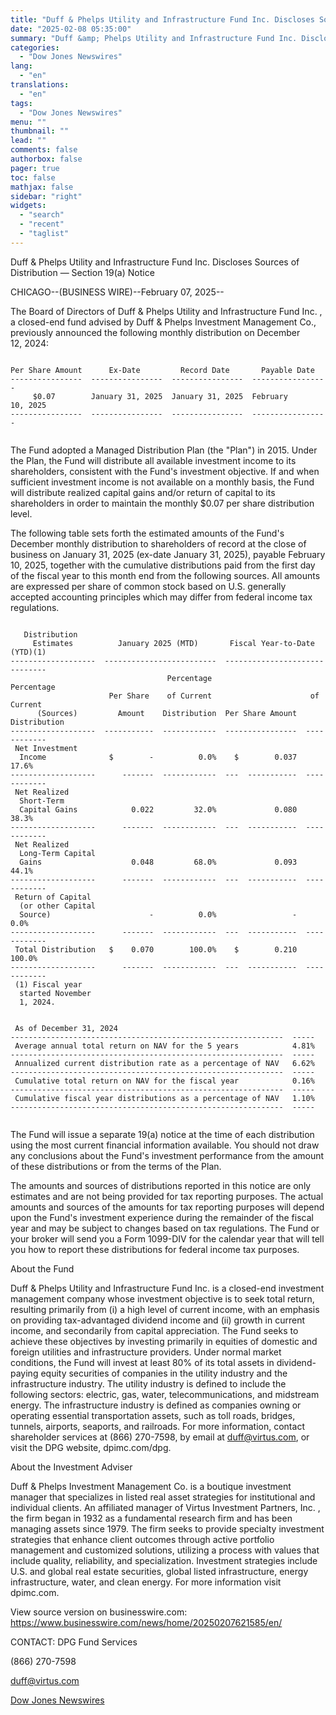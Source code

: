 ```yaml
---
title: "Duff & Phelps Utility and Infrastructure Fund Inc. Discloses Sources of Distribution — Section 19(a) Notice"
date: "2025-02-08 05:35:00"
summary: "Duff &amp; Phelps Utility and Infrastructure Fund Inc. Discloses Sources of Distribution — Section 19(a) NoticeCHICAGO--(BUSINESS WIRE)--February 07, 2025--The Board of Directors of Duff &amp; Phelps Utility and Infrastructure Fund Inc. , a closed-end fund advised by Duff &amp; Phelps Investment Management Co., previously announced the following monthly distribution on..."
categories:
  - "Dow Jones Newswires"
lang:
  - "en"
translations:
  - "en"
tags:
  - "Dow Jones Newswires"
menu: ""
thumbnail: ""
lead: ""
comments: false
authorbox: false
pager: true
toc: false
mathjax: false
sidebar: "right"
widgets:
  - "search"
  - "recent"
  - "taglist"
---
```


Duff & Phelps Utility and Infrastructure Fund Inc. Discloses Sources of Distribution — Section 19(a) Notice

CHICAGO--(BUSINESS WIRE)--February 07, 2025--

The Board of Directors of Duff & Phelps Utility and Infrastructure Fund Inc. , a closed-end fund advised by Duff & Phelps Investment Management Co., previously announced the following monthly distribution on December 12, 2024:

```
   
Per Share Amount      Ex-Date         Record Date       Payable Date   
----------------  ----------------  ----------------  -----------------   
     $0.07        January 31, 2025  January 31, 2025  February 10, 2025   
----------------  ----------------  ----------------  -----------------   
 
```

The Fund adopted a Managed Distribution Plan (the "Plan") in 2015. Under the Plan, the Fund will distribute all available investment income to its shareholders, consistent with the Fund's investment objective. If and when sufficient investment income is not available on a monthly basis, the Fund will distribute realized capital gains and/or return of capital to its shareholders in order to maintain the monthly $0.07 per share distribution level.

The following table sets forth the estimated amounts of the Fund's December monthly distribution to shareholders of record at the close of business on January 31, 2025 (ex-date January 31, 2025), payable February 10, 2025, together with the cumulative distributions paid from the first day of the fiscal year to this month end from the following sources. All amounts are expressed per share of common stock based on U.S. generally accepted accounting principles which may differ from federal income tax regulations.

```
   
   Distribution   
     Estimates          January 2025 (MTD)       Fiscal Year-to-Date (YTD)(1)   
-------------------  -------------------------  ------------------------------   
                                   Percentage                      Percentage   
                      Per Share    of Current                      of Current   
      (Sources)         Amount    Distribution  Per Share Amount  Distribution   
-------------------  -----------  ------------  ----------------  ------------   
 Net Investment   
  Income              $        -          0.0%    $        0.037         17.6%   
-------------------      -------  ------------  ---  -----------  ------------   
 Net Realized   
  Short-Term   
  Capital Gains            0.022         32.0%             0.080         38.3%   
-------------------      -------  ------------  ---  -----------  ------------   
 Net Realized   
  Long-Term Capital   
  Gains                    0.048         68.0%             0.093         44.1%   
-------------------      -------  ------------  ---  -----------  ------------   
 Return of Capital   
  (or other Capital   
  Source)                      -          0.0%                 -          0.0%   
-------------------      -------  ------------  ---  -----------  ------------   
 Total Distribution   $    0.070        100.0%    $        0.210        100.0%   
-------------------      -------  ------------  ---  -----------  ------------   
 (1) Fiscal year   
  started November   
  1, 2024.   
   
   
 As of December 31, 2024   
-------------------------------------------------------------  -----   
 Average annual total return on NAV for the 5 years            4.81%   
-------------------------------------------------------------  -----   
 Annualized current distribution rate as a percentage of NAV   6.62%   
-------------------------------------------------------------  -----   
 Cumulative total return on NAV for the fiscal year            0.16%   
-------------------------------------------------------------  -----   
 Cumulative fiscal year distributions as a percentage of NAV   1.10%   
-------------------------------------------------------------  -----   
 
```

The Fund will issue a separate 19(a) notice at the time of each distribution using the most current financial information available. You should not draw any conclusions about the Fund's investment performance from the amount of these distributions or from the terms of the Plan.

The amounts and sources of distributions reported in this notice are only estimates and are not being provided for tax reporting purposes. The actual amounts and sources of the amounts for tax reporting purposes will depend upon the Fund's investment experience during the remainder of the fiscal year and may be subject to changes based on tax regulations. The Fund or your broker will send you a Form 1099-DIV for the calendar year that will tell you how to report these distributions for federal income tax purposes.

About the Fund

Duff & Phelps Utility and Infrastructure Fund Inc. is a closed-end investment management company whose investment objective is to seek total return, resulting primarily from (i) a high level of current income, with an emphasis on providing tax-advantaged dividend income and (ii) growth in current income, and secondarily from capital appreciation. The Fund seeks to achieve these objectives by investing primarily in equities of domestic and foreign utilities and infrastructure providers. Under normal market conditions, the Fund will invest at least 80% of its total assets in dividend-paying equity securities of companies in the utility industry and the infrastructure industry. The utility industry is defined to include the following sectors: electric, gas, water, telecommunications, and midstream energy. The infrastructure industry is defined as companies owning or operating essential transportation assets, such as toll roads, bridges, tunnels, airports, seaports, and railroads. For more information, contact shareholder services at (866) 270-7598, by email at duff@virtus.com, or visit the DPG website, dpimc.com/dpg.

About the Investment Adviser

Duff & Phelps Investment Management Co. is a boutique investment manager that specializes in listed real asset strategies for institutional and individual clients. An affiliated manager of Virtus Investment Partners, Inc. , the firm began in 1932 as a fundamental research firm and has been managing assets since 1979. The firm seeks to provide specialty investment strategies that enhance client outcomes through active portfolio management and customized solutions, utilizing a process with values that include quality, reliability, and specialization. Investment strategies include U.S. and global real estate securities, global listed infrastructure, energy infrastructure, water, and clean energy. For more information visit dpimc.com.

View source version on businesswire.com: https://www.businesswire.com/news/home/20250207621585/en/

CONTACT: DPG Fund Services

(866) 270-7598

duff@virtus.com

[Dow Jones Newswires](https://www.tradingview.com/news/DJN_DN20250207010654:0/)
